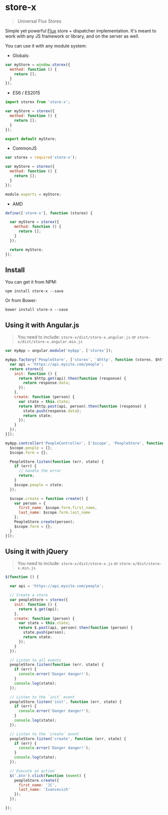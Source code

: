 # store-x

> Universal Flux Stores

Simple yet powerful [Flux](http://facebook.github.io/flux/) store + dispatcher implementation. It's meant to work with any JS framework or library, and on the server as well.

You can use it with any module system:

- Globals:
```js
var myStore = window.storex({
  method: function () {
    return [];
  }
});
```

- ES6 / ES2015
```js
import storex from 'store-x';

var myStore = storex({
  method: function () {
    return [];
  }
});

export default myStore;
```

- CommonJS
```js
var storex = require('store-x');

var myStore = storex({
  method: function () {
    return [];
  }
});

module.exports = myStore;
```

- AMD
```js
define(['store-x'], function (storex) {

  var myStore = storex({
    method: function () {
      return [];
    }
  });

  return myStore;
});
```


## Install

You can get it from NPM:

`npm install store-x --save`

Or from Bower:

`bower install store-x --save`


## Using it with Angular.js
> You need to include: `store-x/dist/store-x.angular.js` or `store-x/dist/store-x.angular.min.js`

```js
var myApp = angular.module('myApp', ['storex']);

myApp.factory('PeopleStore', ['storex', '$http', function (storex, $http) {
  var api = 'https://api.mysite.com/people';
  return storex({
    init: function () {
      return $http.get(api).then(function (response) {
        return response.data;
      });
    },
    create: function (person) {
      var state = this.state;
      return $http.post(api, person).then(function (response) {
        state.push(response.data);
        return state;
      });
    }
  });
}]);

myApp.controller('PeopleController', ['$scope', 'PeopleStore', function ($scope, PeopleStore) {
  $scope.people = [];
  $scope.form = {};

  PeopleStore.listen(function (err, state) {
    if (err) {
      // handle the error
      return;
    }
    $scope.people = state;
  });

  $scope.create = function create() {
    var person = {
      first_name: $scope.form.first_name,
      last_name: $scope.form.last_name
    };
    PeopleStore.create(person);
    $scope.form = {};
  }
}]);
```


## Using it with jQuery
> You need to include: `store-x/dist/store-x.js` or `store-x/dist/store-x.min.js`

```js
$(function () {

  var api = 'https://api.mysite.com/people';

  // Create a store
  var peopleStore = storex({
    init: function () {
      return $.get(api);
    },
    create: function (person) {
      var state = this.state;
      return $.post(api, person).then(function (person) {
        state.push(person);
        return state;
      });
    }
  });

  // Listen to all events
  peopleStore.listen(function (err, state) {
    if (err) {
      console.error('Danger danger!');
    }
    console.log(state);
  });

  // Listen to the `init` event
  peopleStore.listen('init', function (err, state) {
    if (err) {
      console.error('Danger danger!');
    }
    console.log(state);
  });

  // Listen to the `create` event
  peopleStore.listen('create', function (err, state) {
    if (err) {
      console.error('Danger danger!');
    }
    console.log(state);
  });

  // Execute an action
  $('.btn').click(function (event) {
    peopleStore.create({
      first_name: 'JC',
      last_name: 'Ivancevich'
    });
  });

});
```
